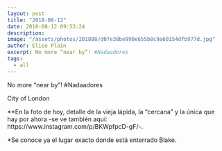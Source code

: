 ```yaml
---
layout: post
title: "2018-08-12"
date: 2018-08-12 09:53:24
description: 
image: "/assets/photos/201808/d07e38be990e655b8c9a60154dfb977d.jpg"
author: Elise Plain
excerpt: No more “near by”! #Nadaadores
tags: 
  - all
---
```


No more “near by”! #Nadaadores
<p></p>
City of London<p>**En la foto de hoy, detalle de la vieja lápida, la “cercana” y la única que hay por ahora -se ve también aquí: https://www.instagram.com/p/BKWpfpcD-gF/-.</p><p>*Se conoce ya el lugar exacto donde está enterrado Blake.</p>